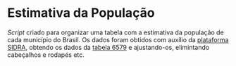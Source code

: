 # Estimativa da População

*Script* criado para organizar uma tabela com a estimativa da população de cada município do Brasil. Os dados foram obtidos com auxílio da [plataforma SIDRA](https://sidra.ibge.gov.br/pesquisa/EstimaPop/tabelas), obtendo os dados da [tabela 6579](https://sidra.ibge.gov.br/tabela/6579) e ajustando-os, elimintando cabeçalhos e rodapés etc.



